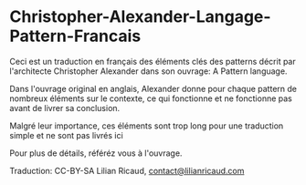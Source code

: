 # Christopher-Alexander-Langage-Pattern-Francais

Ceci est un traduction en français des éléments clés des patterns décrit par l'architecte Christopher Alexander dans son ouvrage: A Pattern language.

Dans l'ouvrage original en anglais, Alexander donne pour chaque pattern de nombreux éléments sur le contexte, ce qui fonctionne et ne fonctionne pas avant de livrer sa conclusion.

Malgré leur importance, ces éléments sont trop long pour une traduction simple et ne sont pas livrés ici 

Pour plus de détails, référéz vous à l'ouvrage.

Traduction: CC-BY-SA Lilian Ricaud, contact@lilianricaud.com
